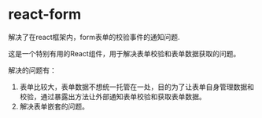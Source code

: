 # react-form
解决了在react框架内，form表单的校验事件的通知问题.

这是一个特别有用的React组件，用于解决表单校验和表单数据获取的问题。

解决的问题有：
1. 表单比较大，表单数据不想统一托管在一处，目的为了让表单自身管理数据和校验，通过暴露出方法让外部通知表单校验和获取表单数据。
2. 解决表单嵌套的问题。
